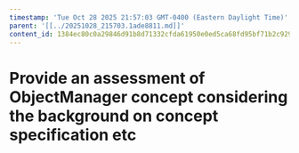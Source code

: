 ```yaml
---
timestamp: 'Tue Oct 28 2025 21:57:03 GMT-0400 (Eastern Daylight Time)'
parent: '[[../20251028_215703.1ade8811.md]]'
content_id: 1384ec80c0a29846d91b8d71332cfda61950e0ed5ca68fd95bf71b2c929b052b
---
```


# Provide an assessment of ObjectManager concept considering the background on concept specification etc
